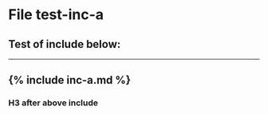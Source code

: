 # File test-inc-a
## Test of include below:
---
{% include inc-a.md %}
---
### H3 after above include
